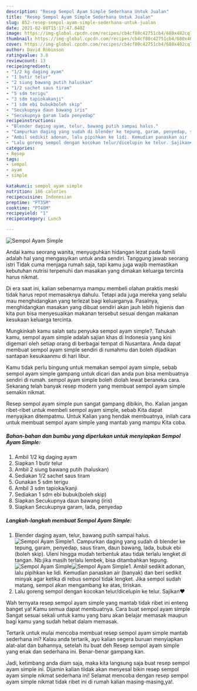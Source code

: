 ```yaml
---
description: "Resep Sempol Ayam Simple Sederhana Untuk Jualan"
title: "Resep Sempol Ayam Simple Sederhana Untuk Jualan"
slug: 852-resep-sempol-ayam-simple-sederhana-untuk-jualan
date: 2021-02-08T15:17:47.840Z
image: https://img-global.cpcdn.com/recipes/cb4cf80c42751cb4/680x482cq70/sempol-ayam-simple-foto-resep-utama.jpg
thumbnail: https://img-global.cpcdn.com/recipes/cb4cf80c42751cb4/680x482cq70/sempol-ayam-simple-foto-resep-utama.jpg
cover: https://img-global.cpcdn.com/recipes/cb4cf80c42751cb4/680x482cq70/sempol-ayam-simple-foto-resep-utama.jpg
author: David Robinson
ratingvalue: 3.8
reviewcount: 13
recipeingredient:
- "1/2 kg daging ayam"
- "1 butir telur"
- "2 siung bawang putih haluskan"
- "1/2 sachet saus tiram"
- "5 sdm terigu"
- "3 sdm tapiokakanji"
- "1 sdm ebi bubukboleh skip"
- "Secukupnya daun bawang iris"
- "Secukupnya garam lada penyedap"
recipeinstructions:
- "Blender daging ayam, telur, bawang putih sampai halus."
- "Campurkan daging yang sudah di blender ke tepung, garam, penyedap, saus tiram, daun bawang, lada, bubuk ebi (boleh skip). Uleni hingga mudah terbentuk atau tidak terlalu lengket di tangan. Nb:jika masih terlalu lembek, bisa ditambahkan tepung."
- "Ambil sedikit adonan, lalu pipihkan ke lidi. Kemudian panaskan air (banyak) dan beri sedikit minyak agar ketika di rebus sempol tidak lengket. Jika sempol sudah matang, sempol akan mengambang ke atas, tiriskan."
- "Lalu goreng sempol dengan kocokan telur/dicelupin ke telur. Sajikan❤"
categories:
- Resep
tags:
- sempol
- ayam
- simple

katakunci: sempol ayam simple 
nutrition: 166 calories
recipecuisine: Indonesian
preptime: "PT35M"
cooktime: "PT40M"
recipeyield: "1"
recipecategory: Lunch

---
```



![Sempol Ayam Simple](https://img-global.cpcdn.com/recipes/cb4cf80c42751cb4/680x482cq70/sempol-ayam-simple-foto-resep-utama.jpg)

Andai kamu seorang wanita, menyuguhkan hidangan lezat pada famili adalah hal yang mengasyikan untuk anda sendiri. Tanggung jawab seorang istri Tidak cuma menjaga rumah saja, tapi kamu juga wajib memastikan kebutuhan nutrisi terpenuhi dan masakan yang dimakan keluarga tercinta harus nikmat.

Di era  saat ini, kalian sebenarnya mampu membeli olahan praktis meski tidak harus repot memasaknya dahulu. Tetapi ada juga mereka yang selalu mau menghidangkan yang terlezat bagi keluarganya. Pasalnya, menghidangkan masakan yang dibuat sendiri akan jauh lebih higienis dan kita pun bisa menyesuaikan makanan tersebut sesuai dengan makanan kesukaan keluarga tercinta. 



Mungkinkah kamu salah satu penyuka sempol ayam simple?. Tahukah kamu, sempol ayam simple adalah sajian khas di Indonesia yang kini digemari oleh setiap orang di berbagai tempat di Nusantara. Anda dapat membuat sempol ayam simple sendiri di rumahmu dan boleh dijadikan santapan kesukaanmu di hari libur.

Kamu tidak perlu bingung untuk memakan sempol ayam simple, sebab sempol ayam simple gampang untuk dicari dan anda pun bisa membuatnya sendiri di rumah. sempol ayam simple boleh diolah lewat beraneka cara. Sekarang telah banyak resep modern yang membuat sempol ayam simple semakin nikmat.

Resep sempol ayam simple pun sangat gampang dibikin, lho. Kalian jangan ribet-ribet untuk membeli sempol ayam simple, sebab Kita dapat menyajikan ditempatmu. Untuk Kalian yang hendak membuatnya, inilah cara untuk membuat sempol ayam simple yang mantab yang mampu Kita coba.

<!--inarticleads1-->

##### Bahan-bahan dan bumbu yang diperlukan untuk menyiapkan Sempol Ayam Simple:

1. Ambil 1/2 kg daging ayam
1. Siapkan 1 butir telur
1. Ambil 2 siung bawang putih (haluskan)
1. Sediakan 1/2 sachet saus tiram
1. Gunakan 5 sdm terigu
1. Ambil 3 sdm tapioka/kanji
1. Sediakan 1 sdm ebi bubuk(boleh skip)
1. Siapkan Secukupnya daun bawang (iris)
1. Siapkan Secukupnya garam, lada, penyedap




<!--inarticleads2-->

##### Langkah-langkah membuat Sempol Ayam Simple:

1. Blender daging ayam, telur, bawang putih sampai halus.
<img src="https://img-global.cpcdn.com/steps/2bab38b3e591ddcf/160x128cq70/sempol-ayam-simple-langkah-memasak-1-foto.jpg" alt="Sempol Ayam Simple">1. Campurkan daging yang sudah di blender ke tepung, garam, penyedap, saus tiram, daun bawang, lada, bubuk ebi (boleh skip). Uleni hingga mudah terbentuk atau tidak terlalu lengket di tangan. Nb:jika masih terlalu lembek, bisa ditambahkan tepung.
<img src="https://img-global.cpcdn.com/steps/0e2bfb9913795560/160x128cq70/sempol-ayam-simple-langkah-memasak-2-foto.jpg" alt="Sempol Ayam Simple"><img src="https://img-global.cpcdn.com/steps/5db3cfc4cfb04dae/160x128cq70/sempol-ayam-simple-langkah-memasak-2-foto.jpg" alt="Sempol Ayam Simple">1. Ambil sedikit adonan, lalu pipihkan ke lidi. Kemudian panaskan air (banyak) dan beri sedikit minyak agar ketika di rebus sempol tidak lengket. Jika sempol sudah matang, sempol akan mengambang ke atas, tiriskan.
1. Lalu goreng sempol dengan kocokan telur/dicelupin ke telur. Sajikan❤




Wah ternyata resep sempol ayam simple yang mantab tidak ribet ini enteng banget ya! Kamu semua dapat membuatnya. Cara buat sempol ayam simple Sangat sesuai sekali untuk kamu yang baru akan belajar memasak maupun bagi kamu yang sudah hebat dalam memasak.

Tertarik untuk mulai mencoba membuat resep sempol ayam simple mantab sederhana ini? Kalau anda tertarik, ayo kalian segera buruan menyiapkan alat-alat dan bahannya, setelah itu buat deh Resep sempol ayam simple yang enak dan sederhana ini. Benar-benar gampang kan. 

Jadi, ketimbang anda diam saja, maka kita langsung saja buat resep sempol ayam simple ini. Dijamin kalian tiidak akan menyesal bikin resep sempol ayam simple nikmat sederhana ini! Selamat mencoba dengan resep sempol ayam simple nikmat tidak ribet ini di rumah kalian masing-masing,ya!.

